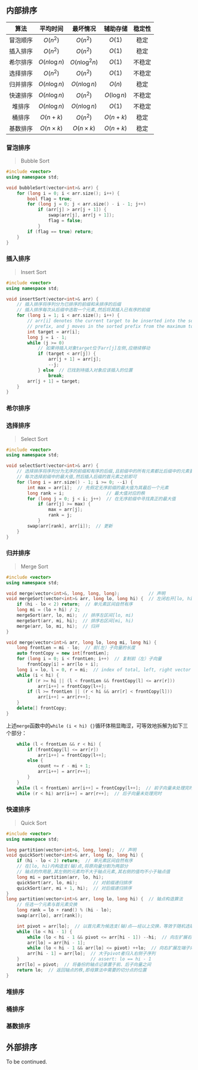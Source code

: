## 内部排序

|   算法   |    平均时间     |    最坏情况     |   辅助存储   | 稳定性 |
| :------: | :-------------: | :-------------: | :----------: | :----: |
| 冒泡顺序 |    $O(n^2)$     |    $O(n^2)$     |    $O(1)$    |  稳定  |
| 插入排序 |    $O(n^2)$     |    $O(n^2)$     |    $O(1)$    |  稳定  |
| 希尔排序 |  $O(n\log{n})$  | $O(n\log^2{n})$ |    $O(1)$    | 不稳定 |
| 选择排序 |    $O(n^2)$     |    $O(n^2)$     |    $O(1)$    | 不稳定 |
| 归并排序 |  $O(n\log{n})$  |  $O(n\log{n})$  |    $O(n)$    |  稳定  |
| 快速排序 |  $O(n\log{n})$  |    $O(n^2)$     | $O(\log{n})$ | 不稳定 |
|  堆排序  |  $O(n\log{n})$  |  $O(n\log{n})$  |    $O(1)$    | 不稳定 |
|  桶排序  |    $O(n+k)$     |    $O(n^2)$     |   $O(n+k)$   |  稳定  |
| 基数排序 | $O(n \times k)$ | $O(n \times k)$ |   $O(n+k)$   |  稳定  |

### 冒泡排序

> Bubble Sort

```C++
#include <vector>
using namespace std;

void bubbleSort(vector<int>& arr) {
    for (long i = 0; i < arr.size(); i++) {
        bool flag = true;
        for (long j = 0; j < arr.size() - i - 1; j++)
            if (arr[j] > arr[j + 1]) {
                swap(arr[j], arr[j + 1]);
                flag = false;
            }
        if (flag == true) return;
    }
}
```

### 插入排序

> Insert Sort

```C++
#include <vector>
using namespace std;

void insertSort(vector<int>& arr) {
    // 插入排序将序列分为已排序的前缀和未排序的后缀
    // 插入排序每次从后缀中选取一个元素,然后将其插入已有序的前缀
    for (long i = 1; i < arr.size(); i++) {
        // arr[i] denotes the current target to be inserted into the sorted
        // prefix, and j moves in the sorted prefix from the maximum to minimum
        int target = arr[i];
        long j = i - 1;
        while (j >= 0)
            // 如果待插入对象target位于arr[j]左侧,应继续移动
            if (target < arr[j]) {
                arr[j + 1] = arr[j];
                --j;
            } else  // 已找到待插入对象应该插入的位置
                break;
        arr[j + 1] = target;
    }
}
```

### 希尔排序

### 选择排序

> Select Sort

```C++
#include <vector>
using namespace std;

void selectSort(vector<int>& arr) {
    // 选择排序将序列分为无序的前缀和有序的后缀,且前缀中的所有元素都比后缀中的元素要小
    // 每次选择前缀中的最大值,然后插入后缀的首元素之前即可
    for (long i = arr.size() - 1; i >= 0; --i) {
        int max = arr[i];  // 先假定无序前缀的最大值为其最后一个元素
        long rank = i;                // 最大值对应的秩
        for (long j = 0; j < i; j++)  // 在无序前缀中寻找真正的最大值
            if (arr[j] >= max) {
                max = arr[j];
                rank = j;
            }
        swap(arr[rank], arr[i]);  // 更新
    }
}
```

### 归并排序

> Merge Sort

```C++
#include <vector>
using namespace std;

void merge(vector<int>&, long, long, long);           // 声明
void mergeSort(vector<int>& arr, long lo, long hi) {  // 左闭右开[lo, hi)
    if (hi - lo < 2) return;  // 单元素区间自然有序
    long mi = (lo + hi) / 2;
    mergeSort(arr, lo, mi);  // 排序左区间[lo, mi)
    mergeSort(arr, mi, hi);  // 排序右区间[mi, hi)
    merge(arr, lo, mi, hi);  // 归并
}

void merge(vector<int>& arr, long lo, long mi, long hi) {
    long frontLen = mi - lo;  // 前(左）子向量的长度
    auto frontCopy = new int[frontLen];
    for (long i = 0; i < frontLen; i++)  // 复制前（左）子向量
        frontCopy[i] = arr[lo + i];
    long i = lo, l = 0, r = mi;  // index of total, left, right vector
    while (i < hi) {
        if (r >= hi || (l < frontLen && frontCopy[l] <= arr[r]))
            arr[i++] = frontCopy[l++];
        if (l >= frontLen || (r < hi && arr[r] < frontCopy[l]))
            arr[i++] = arr[r++];
    }
    delete[] frontCopy;
}
```

上述`merge`函数中的`while (i < hi) {}`循环体稍显晦涩，可等效地拆解为如下三个部分：

```C++
    while (l < frontLen && r < hi) {
        if (frontCopy[l] <= arr[r])
            arr[i++] = frontCopy[l++];
        else {
            count += r - mi + 1;
            arr[i++] = arr[r++];
        }
    }
    while (l < frontLen) arr[i++] = frontCopy[l++];  // 前子向量未处理完时
    while (r < hi) arr[i++] = arr[r++];  // 后子向量未处理完时
```

### 快速排序

> Quick Sort

```C++
#include <vector>
using namespace std;

long partition(vector<int>&, long, long);  // 声明
void quickSort(vector<int>& arr, long lo, long hi) {
    if (hi - lo < 2) return;  // 单元素区间自然有序
    // 在[lo, hi)内构造支(轴)点,将原向量分割为两部分
    // 轴点的作用是,其左侧的元素均不大于轴点元素,其右侧的值均不小于轴点值
    long mi = partition(arr, lo, hi);
    quickSort(arr, lo, mi);      // 对前缀递归排序
    quickSort(arr, mi + 1, hi);  // 对后缀递归排序
}
long partition(vector<int>& arr, long lo, long hi) {  // 轴点构造算法
    // 任选一个元素与首元素交换
    long rank = lo + rand() % (hi - lo);
    swap(arr[lo], arr[rank]);

    int pivot = arr[lo];  // 以首元素为候选支(轴)点——经以上交换，等效于随机选取
    while (lo < hi - 1) {
        while (lo < hi - 1 && pivot <= arr[hi - 1]) --hi;  // 向左扩展右端子向量
        arr[lo] = arr[hi - 1];
        while (lo < hi - 1 && arr[lo] <= pivot) ++lo;  // 向右扩展左端子向量
        arr[hi - 1] = arr[lo];  // 大于pivot者归入右侧子序列
    }                           // assert: lo == hi - 1
    arr[lo] = pivot;  // 将备份的轴点记录置于前、后子向量之间
    return lo;  // 返回轴点的秩,即母算法中需要的切分点的位置
}
```

### 堆排序

### 桶排序

### 基数排序

## 外部排序

To be continued.
